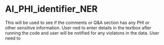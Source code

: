 # AI_PHI_identifier_NER
This will be used to see if the comments or Q&A section has any PHI or other sensitive information. User ned to enter details in the textbox after running the code and user will be notified for any violatons in the data.
User need to 
